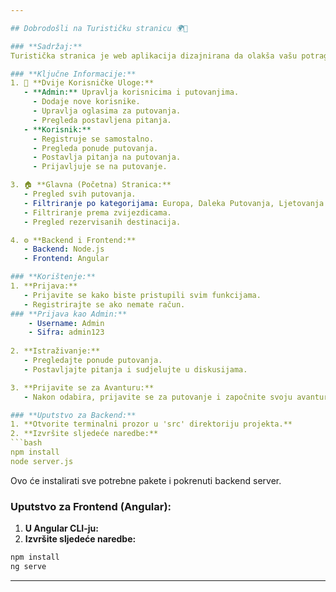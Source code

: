 ```yaml
---

## Dobrodošli na Turističku stranicu 🌍🌴

### **Sadržaj:**
Turistička stranica je web aplikacija dizajnirana da olakša vašu potragu za savršenim odmorom. Pregledajte aktuelna putovanja, postavljajte pitanja i mnogobrojne stvari!

### **Ključne Informacije:**
1. 🛂 **Dvije Korisničke Uloge:**
   - **Admin:** Upravlja korisnicima i putovanjima.
     - Dodaje nove korisnike.
     - Upravlja oglasima za putovanja.
     - Pregleda postavljena pitanja.
   - **Korisnik:**
     - Registruje se samostalno.
     - Pregleda ponude putovanja.
     - Postavlja pitanja na putovanja.
     - Prijavljuje se na putovanje.

3. 🏠 **Glavna (Početna) Stranica:**
   - Pregled svih putovanja.
   - Filtriranje po kategorijama: Europa, Daleka Putovanja, Ljetovanja itd.
   - Filtriranje prema zvijezdicama.
   - Pregled rezervisanih destinacija.

4. ⚙️ **Backend i Frontend:**
   - Backend: Node.js
   - Frontend: Angular 

### **Korištenje:**
1. **Prijava:**
   - Prijavite se kako biste pristupili svim funkcijama.
   - Registrirajte se ako nemate račun.
### **Prijava kao Admin:**
    - Username: Admin
    - Sifra: admin123
 
2. **Istraživanje:**
   - Pregledajte ponude putovanja.
   - Postavljajte pitanja i sudjelujte u diskusijama.

3. **Prijavite se za Avanturu:**
   - Nakon odabira, prijavite se za putovanje i započnite svoju avanturu!

### **Uputstvo za Backend:**
1. **Otvorite terminalni prozor u 'src' direktoriju projekta.**
2. **Izvršite sljedeće naredbe:**
```bash
npm install
node server.js
```
Ovo će instalirati sve potrebne pakete i pokrenuti backend server.

### **Uputstvo za Frontend (Angular):**
1. **U Angular CLI-ju:**
2. **Izvršite sljedeće naredbe:**
```bash
npm install
ng serve
```



---
```


